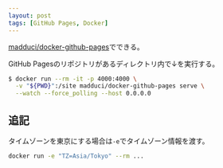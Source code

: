 ```yaml
---
layout: post
tags: [GitHub Pages, Docker]
---
```


[madduci/docker-github-pages](https://hub.docker.com/r/madduci/docker-github-pages/)でできる。


GitHub Pagesのリポジトリがあるディレクトリ内で↓を実行する。

```sh
$ docker run --rm -it -p 4000:4000 \
  -v "${PWD}":/site madduci/docker-github-pages serve \
  --watch --force_polling --host 0.0.0.0
```

## 追記
タイムゾーンを東京にする場合は`-e`でタイムゾーン情報を渡す。

```sh
docker run -e "TZ=Asia/Tokyo" --rm ...
```
